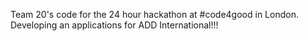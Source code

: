 Team 20's code for the 24 hour hackathon at #code4good in London. Developing an applications for ADD International!!!

